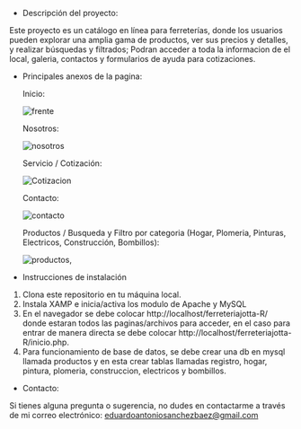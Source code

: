 - Descripción del proyecto:

Este proyecto es un catálogo en línea para ferreterías, donde los usuarios pueden explorar una amplia gama de productos, ver sus precios y detalles, y realizar búsquedas y filtrados; Podran acceder a toda la informacion de el local, galeria, contactos y formularios de ayuda para cotizaciones.


- Principales anexos de la pagina:

  Inicio:

  ![frente](https://github.com/eduarprog/Catalogo-online-Ferretero/assets/102840664/1233029d-5b9c-4950-9b7a-3e508111bbd4)

  Nosotros:

  ![nosotros](https://github.com/eduarprog/Catalogo-online-Ferretero/assets/102840664/95b07600-65b8-4950-9e22-2359fbfac27a)

  Servicio / Cotización:

  ![Cotizacion](https://github.com/eduarprog/Catalogo-online-Ferretero/assets/102840664/9e511ba3-7cc7-4175-9d3e-0f7c7c9e1271)

  Contacto:

  ![contacto](https://github.com/eduarprog/Catalogo-online-Ferretero/assets/102840664/4ec3491f-d20c-498d-99f9-2976ae4977a7)

  Productos / Busqueda y Filtro por categoria (Hogar, Plomeria, Pinturas, Electricos, Construcción, Bombillos):

  ![productos,](https://github.com/eduarprog/Catalogo-online-Ferretero/assets/102840664/13329755-b4ed-4840-ac78-192799b7d9c2)
  

- Instrucciones de instalación

1. Clona este repositorio en tu máquina local.
2. Instala XAMP e inicia/activa los modulo de Apache y MySQL
3. En el navegador se debe colocar http://localhost/ferreteriajotta-R/ donde estaran todos las paginas/archivos para acceder, en el caso para entrar de manera directa se debe colocar http://localhost/ferreteriajotta-R/inicio.php.
4. Para funcionamiento de base de datos, se debe crear una db en mysql llamada productos y en esta crear tablas llamadas registro, hogar, pintura, plomeria, construccion, electricos y bombillos.

   

- Contacto:

Si tienes alguna pregunta o sugerencia, no dudes en contactarme a través de mi correo electrónico: eduardoantoniosanchezbaez@gmail.com
